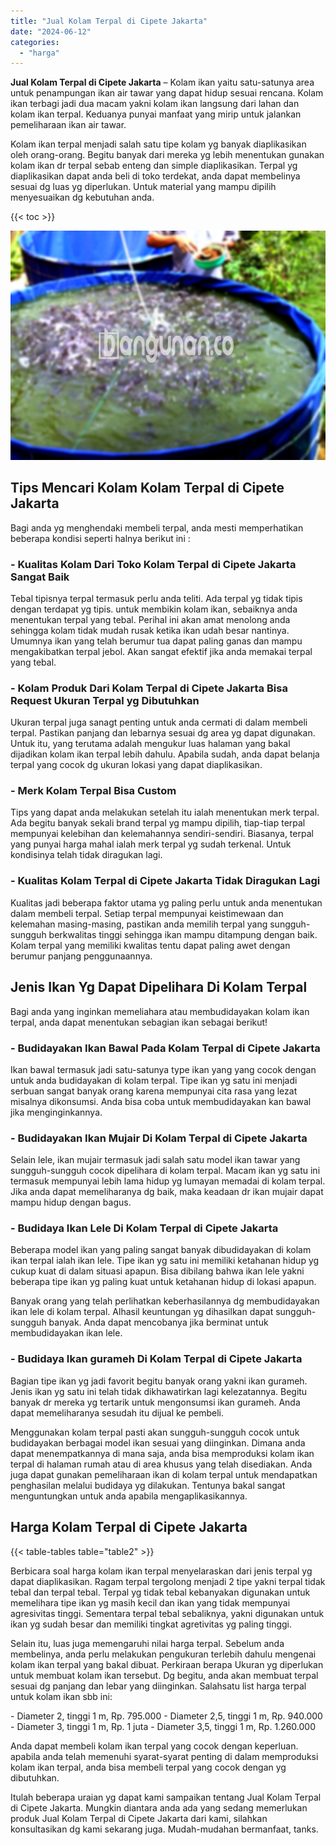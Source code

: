 ```yaml
---
title: "Jual Kolam Terpal di Cipete Jakarta"
date: "2024-06-12"
categories: 
  - "harga"
---
```


**Jual Kolam Terpal di Cipete Jakarta** – Kolam ikan yaitu satu-satunya area untuk penampungan ikan air tawar yang dapat hidup sesuai rencana. Kolam ikan terbagi jadi dua macam yakni kolam ikan langsung dari lahan dan kolam ikan terpal. Keduanya punyai manfaat yang mirip untuk jalankan pemeliharaan ikan air tawar.

Kolam ikan terpal menjadi salah satu tipe kolam yg banyak diaplikasikan oleh orang-orang. Begitu banyak dari mereka yg lebih menentukan gunakan kolam ikan dr terpal sebab enteng dan simple diaplikasikan. Terpal yg diaplikasikan dapat anda beli di toko terdekat, anda dapat membelinya sesuai dg luas yg diperlukan. Untuk material yang mampu dipilih menyesuaikan dg kebutuhan anda.

{{< toc >}}

![Jual Kolam Terpal di Cipete Jakarta](/images/jual-kolam-terpal-46.png)

## Tips Mencari Kolam Kolam Terpal di Cipete Jakarta

Bagi anda yg menghendaki membeli terpal, anda mesti memperhatikan beberapa kondisi seperti halnya berikut ini :

### \- Kualitas Kolam Dari Toko Kolam Terpal di Cipete Jakarta Sangat Baik

Tebal tipisnya terpal termasuk perlu anda teliti. Ada terpal yg tidak tipis dengan terdapat yg tipis. untuk membikin kolam ikan, sebaiknya anda menentukan terpal yang tebal. Perihal ini akan amat menolong anda sehingga kolam tidak mudah rusak ketika ikan udah besar nantinya. Umumnya ikan yang telah berumur tua dapat paling ganas dan mampu mengakibatkan terpal jebol. Akan sangat efektif jika anda memakai terpal yang tebal.

### \- Kolam Produk Dari Kolam Terpal di Cipete Jakarta Bisa Request Ukuran Terpal yg Dibutuhkan

Ukuran terpal juga sanagt penting untuk anda cermati di dalam membeli terpal. Pastikan panjang dan lebarnya sesuai dg area yg dapat digunakan. Untuk itu, yang terutama adalah mengukur luas halaman yang bakal dijadikan kolam ikan terpal lebih dahulu. Apabila sudah, anda dapat belanja terpal yang cocok dg ukuran lokasi yang dapat diaplikasikan.

### \- Merk Kolam Terpal Bisa Custom

Tips yang dapat anda melakukan setelah itu ialah menentukan merk terpal. Ada begitu banyak sekali brand terpal yg mampu dipilih, tiap-tiap terpal mempunyai kelebihan dan kelemahannya sendiri-sendiri. Biasanya, terpal yang punyai harga mahal ialah merk terpal yg sudah terkenal. Untuk kondisinya telah tidak diragukan lagi.

### \- Kualitas Kolam Terpal di Cipete Jakarta Tidak Diragukan Lagi

Kualitas jadi beberapa faktor utama yg paling perlu untuk anda menentukan dalam membeli terpal. Setiap terpal mempunyai keistimewaan dan kelemahan masing-masing, pastikan anda memilih terpal yang sungguh-sungguh berkwalitas tinggi sehingga ikan mampu ditampung dengan baik. Kolam terpal yang memiliki kwalitas tentu dapat paling awet dengan berumur panjang penggunaannya.

## Jenis Ikan Yg Dapat Dipelihara Di Kolam Terpal

Bagi anda yang inginkan memeliahara atau membudidayakan kolam ikan terpal, anda dapat menentukan sebagian ikan sebagai berikut!

### \- Budidayakan Ikan Bawal Pada Kolam Terpal di Cipete Jakarta

Ikan bawal termasuk jadi satu-satunya type ikan yang yang cocok dengan untuk anda budidayakan di kolam terpal. Tipe ikan yg satu ini menjadi serbuan sangat banyak orang karena mempunyai cita rasa yang lezat misalnya dikonsumsi. Anda bisa coba untuk membudidayakan kan bawal jika menginginkannya.

### \- Budidayakan Ikan Mujair Di Kolam Terpal di Cipete Jakarta

Selain lele, ikan mujair termasuk jadi salah satu model ikan tawar yang sungguh-sungguh cocok dipelihara di kolam terpal. Macam ikan yg satu ini termasuk mempunyai lebih lama hidup yg lumayan memadai di kolam terpal. Jika anda dapat memeliharanya dg baik, maka keadaan dr ikan mujair dapat mampu hidup dengan bagus.

### \- Budidaya Ikan Lele Di Kolam Terpal di Cipete Jakarta

Beberapa model ikan yang paling sangat banyak dibudidayakan di kolam ikan terpal ialah ikan lele. Tipe ikan yg satu ini memiliki ketahanan hidup yg cukup kuat di dalam situasi apapun. Bisa dibilang bahwa ikan lele yakni beberapa tipe ikan yg paling kuat untuk ketahanan hidup di lokasi apapun.

Banyak orang yang telah perlihatkan keberhasilannya dg membudidayakan ikan lele di kolam terpal. Alhasil keuntungan yg dihasilkan dapat sungguh-sungguh banyak. Anda dapat mencobanya jika berminat untuk membudidayakan ikan lele.

### \- Budidaya Ikan gurameh Di Kolam Terpal di Cipete Jakarta

Bagian tipe ikan yg jadi favorit begitu banyak orang yakni ikan gurameh. Jenis ikan yg satu ini telah tidak dikhawatirkan lagi kelezatannya. Begitu banyak dr mereka yg tertarik untuk mengonsumsi ikan gurameh. Anda dapat memeliharanya sesudah itu dijual ke pembeli.

Menggunakan kolam terpal pasti akan sungguh-sungguh cocok untuk budidayakan berbagai model ikan sesuai yang diinginkan. Dimana anda dapat menempatkannya di mana saja, anda bisa memproduksi kolam ikan terpal di halaman rumah atau di area khusus yang telah disediakan. Anda juga dapat gunakan pemeliharaan ikan di kolam terpal untuk mendapatkan penghasilan melalui budidaya yg dilakukan. Tentunya bakal sangat menguntungkan untuk anda apabila mengaplikasikannya.

## Harga Kolam Terpal di Cipete Jakarta

{{< table-tables table="table2" >}}

Berbicara soal harga kolam ikan terpal menyelaraskan dari jenis terpal yg dapat diaplikasikan. Ragam terpal tergolong menjadi 2 tipe yakni terpal tidak tebal dan terpal tebal. Terpal yg tidak tebal kebanyakan digunakan untuk memelihara tipe ikan yg masih kecil dan ikan yang tidak mempunyai agresivitas tinggi. Sementara terpal tebal sebaliknya, yakni digunakan untuk ikan yg sudah besar dan memiliki tingkat agretivitas yg paling tinggi.

Selain itu, luas juga memengaruhi nilai harga terpal. Sebelum anda membelinya, anda perlu melakukan pengukuran terlebih dahulu mengenai kolam ikan terpal yang bakal dibuat. Perkiraan berapa Ukuran yg diperlukan untuk membuat kolam ikan tersebut. Dg begitu, anda akan membuat terpal sesuai dg panjang dan lebar yang diinginkan. Salahsatu list harga terpal untuk kolam ikan sbb ini:

\- Diameter 2, tinggi 1 m, Rp. 795.000 - Diameter 2,5, tinggi 1 m, Rp. 940.000 - Diameter 3, tinggi 1 m, Rp. 1 juta - Diameter 3,5, tinggi 1 m, Rp. 1.260.000

Anda dapat membeli kolam ikan terpal yang cocok dengan keperluan. apabila anda telah memenuhi syarat-syarat penting di dalam memproduksi kolam ikan terpal, anda bisa membeli terpal yang cocok dengan yg dibutuhkan.

Itulah beberapa uraian yg dapat kami sampaikan tentang Jual Kolam Terpal di Cipete Jakarta. Mungkin diantara anda ada yang sedang memerlukan produk Jual Kolam Terpal di Cipete Jakarta dari kami, silahkan konsultasikan dg kami sekarang juga. Mudah-mudahan bermanfaat, tanks.
